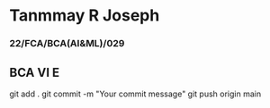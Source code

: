 # Tanmmay R Joseph
### 22/FCA/BCA(AI&ML)/029
## BCA VI E 

git add .
git commit -m "Your commit message"
git push origin main
